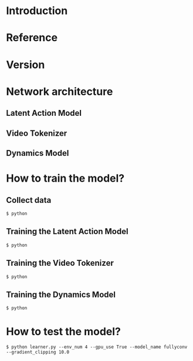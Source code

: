 # Introduction

# Reference

# Version

# Network architecture
## Latent Action Model

## Video Tokenizer

## Dynamics Model

# How to train the model?
## Collect data
```
$ python 
```

## Training the Latent Action Model
```
$ python 
```

## Training the Video Tokenizer
```
$ python 
```

## Training the Dynamics Model
```
$ python 
```

# How to test the model?
```
$ python learner.py --env_num 4 --gpu_use True --model_name fullyconv  --gradient_clipping 10.0
```
